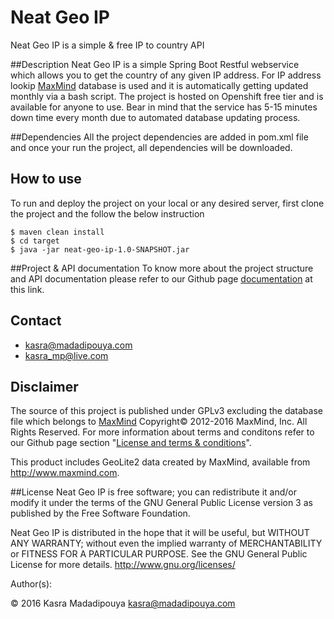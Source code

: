 # Neat Geo IP
Neat Geo IP is a simple & free IP to country API

##Description
Neat Geo IP is a simple Spring Boot Restful webservice which allows you to get the country of any given IP address. For IP address lookip [MaxMind](http://www.maxmind.com) database is used and it is automatically getting updated monthly via a bash script.
The project is hosted on Openshift free tier and is available for anyone to use.
Bear in mind that the service has 5-15 minutes down time every month due to automated database updating process.

##Dependencies
All the project dependencies are added in pom.xml file and once your run the project, all dependencies will be downloaded.

## How to use  
To run and deploy the project on your local or any desired server, first clone the project and the follow the below instruction

	$ maven clean install
	$ cd target  
	$ java -jar neat-geo-ip-1.0-SNAPSHOT.jar

##Project & API documentation
To know more about the project structure and API documentation please refer to our Github page [documentation](http://kasramp.github.io/neatgeoip/) at this link.

## Contact
* kasra@madadipouya.com  
* kasra_mp@live.com  
	
## Disclaimer
The source of this project is published under GPLv3 excluding the database file which belongs to [MaxMind](http://www.maxmind.com) Copyright© 2012-2016 MaxMind, Inc. All Rights Reserved. For more information about terms and conditons refer to our Github page section "[License and terms & conditions](http://kasramp.github.io/neatgeoip/)".

This product includes GeoLite2 data created by MaxMind, available from
<a href="http://www.maxmind.com">http://www.maxmind.com</a>.

##License
Neat Geo IP is free software; you can redistribute it and/or modify
it under the terms of the GNU General Public License version 3
as published by the Free Software Foundation.

Neat Geo IP is distributed in the hope that it will be useful,
but WITHOUT ANY WARRANTY; without even the implied warranty of
MERCHANTABILITY or FITNESS FOR A PARTICULAR PURPOSE.  See the
GNU General Public License for more details.  <http://www.gnu.org/licenses/>

Author(s):

© 2016 Kasra Madadipouya <kasra@madadipouya.com>